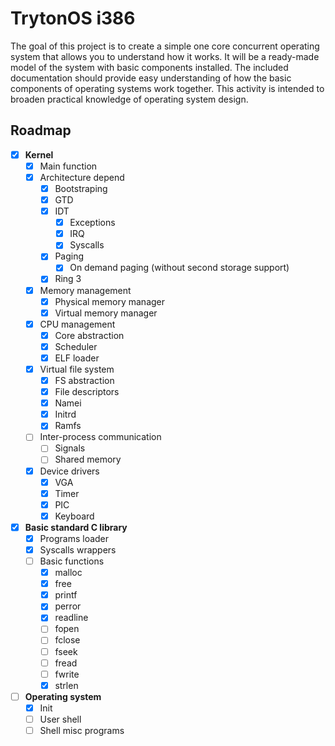 # **TrytonOS i386**
The goal of this project is to create a simple one core concurrent operating system that allows you to understand how it works. It will be a ready-made model of the system with basic components installed. The included documentation should provide easy understanding of how the basic components of operating systems work together. This activity is intended to broaden practical knowledge of operating system design.

## Roadmap
- [x] **Kernel**
    - [x] Main function
    - [x] Architecture depend
        - [x] Bootstraping
        - [x] GTD
        - [x] IDT
            - [x] Exceptions
            - [x] IRQ
            - [x] Syscalls
        - [x] Paging
            - [x] On demand paging (without second storage support)
        - [x] Ring 3
    - [x] Memory management
        - [x] Physical memory manager
        - [x] Virtual memory manager
    - [x] CPU management
        - [x] Core abstraction
        - [x] Scheduler
        - [x] ELF loader
    - [x] Virtual file system
        - [x] FS abstraction
        - [x] File descriptors
        - [x] Namei
        - [x] Initrd
        - [x] Ramfs
    - [ ] Inter-process communication
        - [ ] Signals
        - [ ] Shared memory
    - [x] Device drivers
        - [x] VGA
        - [x] Timer
        - [x] PIC
        - [x] Keyboard
- [x] **Basic standard C library**
    - [x] Programs loader
    - [x] Syscalls wrappers
    - [ ] Basic functions
        - [x] malloc
        - [x] free
        - [x] printf
        - [x] perror
        - [x] readline
        - [ ] fopen
        - [ ] fclose
        - [ ] fseek
        - [ ] fread
        - [ ] fwrite
        - [x] strlen
- [ ] **Operating system**
    - [x] Init
    - [ ] User shell
    - [ ] Shell misc programs

